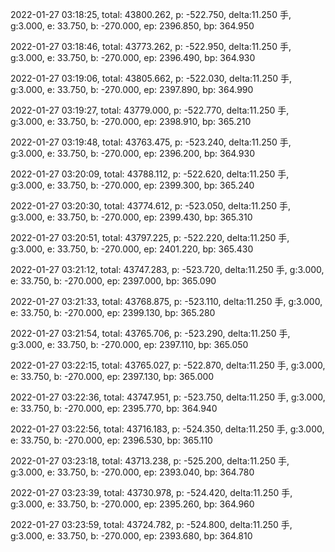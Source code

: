 2022-01-27 03:18:25, total: 43800.262, p: -522.750, delta:11.250 手, g:3.000, e: 33.750, b: -270.000, ep: 2396.850, bp: 364.950

2022-01-27 03:18:46, total: 43773.262, p: -522.950, delta:11.250 手, g:3.000, e: 33.750, b: -270.000, ep: 2396.490, bp: 364.930

2022-01-27 03:19:06, total: 43805.662, p: -522.030, delta:11.250 手, g:3.000, e: 33.750, b: -270.000, ep: 2397.890, bp: 364.990

2022-01-27 03:19:27, total: 43779.000, p: -522.770, delta:11.250 手, g:3.000, e: 33.750, b: -270.000, ep: 2398.910, bp: 365.210

2022-01-27 03:19:48, total: 43763.475, p: -523.240, delta:11.250 手, g:3.000, e: 33.750, b: -270.000, ep: 2396.200, bp: 364.930

2022-01-27 03:20:09, total: 43788.112, p: -522.620, delta:11.250 手, g:3.000, e: 33.750, b: -270.000, ep: 2399.300, bp: 365.240

2022-01-27 03:20:30, total: 43774.612, p: -523.050, delta:11.250 手, g:3.000, e: 33.750, b: -270.000, ep: 2399.430, bp: 365.310

2022-01-27 03:20:51, total: 43797.225, p: -522.220, delta:11.250 手, g:3.000, e: 33.750, b: -270.000, ep: 2401.220, bp: 365.430

2022-01-27 03:21:12, total: 43747.283, p: -523.720, delta:11.250 手, g:3.000, e: 33.750, b: -270.000, ep: 2397.000, bp: 365.090

2022-01-27 03:21:33, total: 43768.875, p: -523.110, delta:11.250 手, g:3.000, e: 33.750, b: -270.000, ep: 2399.130, bp: 365.280

2022-01-27 03:21:54, total: 43765.706, p: -523.290, delta:11.250 手, g:3.000, e: 33.750, b: -270.000, ep: 2397.110, bp: 365.050

2022-01-27 03:22:15, total: 43765.027, p: -522.870, delta:11.250 手, g:3.000, e: 33.750, b: -270.000, ep: 2397.130, bp: 365.000

2022-01-27 03:22:36, total: 43747.951, p: -523.750, delta:11.250 手, g:3.000, e: 33.750, b: -270.000, ep: 2395.770, bp: 364.940

2022-01-27 03:22:56, total: 43716.183, p: -524.350, delta:11.250 手, g:3.000, e: 33.750, b: -270.000, ep: 2396.530, bp: 365.110

2022-01-27 03:23:18, total: 43713.238, p: -525.200, delta:11.250 手, g:3.000, e: 33.750, b: -270.000, ep: 2393.040, bp: 364.780

2022-01-27 03:23:39, total: 43730.978, p: -524.420, delta:11.250 手, g:3.000, e: 33.750, b: -270.000, ep: 2395.260, bp: 364.960

2022-01-27 03:23:59, total: 43724.782, p: -524.800, delta:11.250 手, g:3.000, e: 33.750, b: -270.000, ep: 2393.680, bp: 364.810